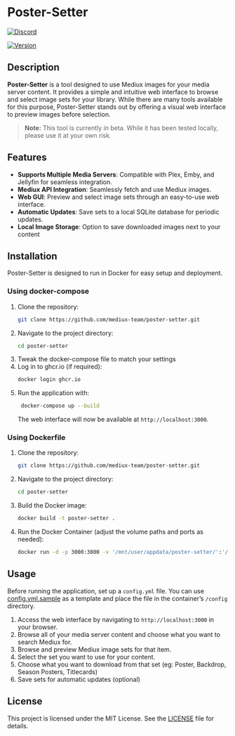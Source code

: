 # Poster-Setter

[![Discord](https://img.shields.io/discord/1077169076113248307?logo=discord&label=Discord)](https://discord.gg/HP9TpTmfcp)

[![Version](https://img.shields.io/endpoint?url=https://raw.githubusercontent.com/mediux-team/poster-setter/master/version.json)](https://github.com/mediux-team/poster-setter/pkgs/container/poster-setter)

## Description

**Poster-Setter** is a tool designed to use Mediux images for your media server content. It provides a simple and intuitive web interface to browse and select image sets for your library. While there are many tools available for this purpose, Poster-Setter stands out by offering a visual web interface to preview images before selection.

> **Note:** This tool is currently in beta. While it has been tested locally, please use it at your own risk.

## Features

-   **Supports Multiple Media Servers**: Compatible with Plex, Emby, and Jellyfin for seamless integration.
-   **Mediux API Integration**: Seamlessly fetch and use Mediux images.
-   **Web GUI**: Preview and select image sets through an easy-to-use web interface.
-   **Automatic Updates**: Save sets to a local SQLite database for periodic updates.
-   **Local Image Storage**: Option to save downloaded images next to your content

## Installation

Poster-Setter is designed to run in Docker for easy setup and deployment.

### Using docker-compose

1. Clone the repository:
    ```sh
    git clone https://github.com/mediux-team/poster-setter.git
    ```
2. Navigate to the project directory:
    ```sh
    cd poster-setter
    ```
3. Tweak the docker-compose file to match your settings
4. Log in to ghcr.io (if required):
    ```sh
    docker login ghcr.io
    ```
5. Run the application with:
    ```sh
     docker-compose up --build
    ```
    The web interface will now be available at `http://localhost:3000`.

### Using Dockerfile

1. Clone the repository:
    ```sh
    git clone https://github.com/mediux-team/poster-setter.git
    ```
2. Navigate to the project directory:
    ```sh
    cd poster-setter
    ```
3. Build the Docker image:
    ```sh
    docker build -t poster-setter .
    ```
4. Run the Docker Container (adjust the volume paths and ports as needed):
    ```sh
    docker run -d -p 3000:3000 -v '/mnt/user/appdata/poster-setter/':'/config':'rw' -v '/mnt/user/data/media/':'/data/media':'rw' poster-setter
    ```

## Usage

Before running the application, set up a `config.yml` file. You can use [config.yml.sample](config.yml.sample) as a template and place the file in the container’s `/config` directory.

1. Access the web interface by navigating to `http://localhost:3000` in your browser.
2. Browse all of your media server content and choose what you want to search Mediux for.
3. Browse and preview Mediux image sets for that item.
4. Select the set you want to use for your content.
5. Choose what you want to download from that set (eg: Poster, Backdrop, Season Posters, Titlecards)
6. Save sets for automatic updates (optional)

## License

This project is licensed under the MIT License. See the [LICENSE](LICENSE) file for details.
